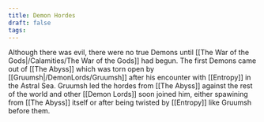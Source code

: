 ```yaml
---
title: Demon Hordes
draft: false
tags:
---
```

 Although there was evil, there were no true Demons until [[The War of the Gods|/Calamities/The War of the Gods]] had begun. The first Demons came out of [[The Abyss]] which was torn open by [[Gruumsh|/DemonLords/Gruumsh]] after his encounter with [[Entropy]] in the Astral Sea. Gruumsh led the hordes from [[The Abyss]] against the rest of the world and other [[Demon Lords]] soon joined him, either spawining from [[The Abyss]] itself or after being twisted by [[Entropy]] like Gruumsh before them. 